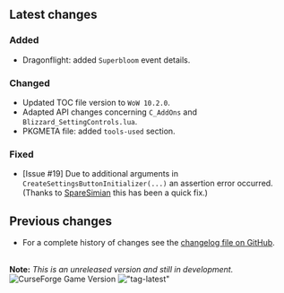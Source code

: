 ## Latest changes

[//]: <> (Rendered badges - Unfortunately most addon hosting websites do not support badges directly, but)
[//]: <> (fortunately GitHub renders them as images)

<!-- !["Latest"](https://camo.githubusercontent.com/33a43d6ad5b2ceb664204a694605a9ba77bc6c87937dfa78fe45fd7448b61a40/68747470733a2f2f696d672e736869656c64732e696f2f62616467652f7461672d76302e31392e302d696e666f726d6174696f6e616c3f6c6f676f3d476974487562 "Latest Release") !["WoW-retail"](https://camo.githubusercontent.com/4b3c8326f165e1d28e69bdaf6ae6eb8f42b0fa525815609b8c99d4212d11c241/68747470733a2f2f696d672e736869656c64732e696f2f62616467652f576f572d2d72657461696c2d31302e312e372d2532334631363433363f6c6f676f3d6375727365666f726765 "Supported Game Version") -->

### Added

* Dragonflight: added `Superbloom` event details.

### Changed

* Updated TOC file version to `WoW 10.2.0`.
* Adapted API changes concerning `C_AddOns` and `Blizzard_SettingControls.lua`.
* PKGMETA file: added `tools-used` section.

### Fixed

* [Issue #19] Due to additional arguments in `CreateSettingsButtonInitializer(...)` an assertion error occurred. (Thanks to [SpareSimian](https://github.com/SpareSimian) this has been a quick fix.)
&nbsp;  

## Previous changes

* For a complete history of changes see the [changelog file on GitHub](https://github.com/erglo/mission-report-button-plus/blob/main/CHANGELOG.md "CHANGELOG.md").

&nbsp;  
**Note:** _This is an unreleased version and still in development._  
![CurseForge Game Version](https://img.shields.io/badge/WoW--retail-10.2.0-%23F16436?logo=curseforge "Game Version")
!["tag-latest"](https://img.shields.io/badge/tag-v0.20.0-informational?logo=GitHub "Pre-Release Version")
